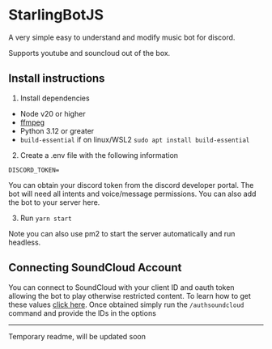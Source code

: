 # StarlingBotJS

A very simple easy to understand and modify music bot for discord.

Supports youtube and souncloud out of the box.

## Install instructions

1. Install dependencies

- Node v20 or higher
- [ffmpeg](https://www.ffmpeg.org/download.html)
- Python 3.12 or greater
- `build-essential` if on linux/WSL2 `sudo apt install build-essential`

2. Create a .env file with the following information

```
DISCORD_TOKEN=
```

You can obtain your discord token from the discord developer portal. The bot will need all intents and voice/message permissions. You can also add the bot to your server here.

3. Run `yarn start`

Note you can also use pm2 to start the server automatically and run headless.

## Connecting SoundCloud Account

You can connect to SoundCloud with your client ID and oauth token allowing the bot to play otherwise restricted content. To learn how to get these values [click here](https://github.com/Tenpi/soundcloud.ts#getting-started). Once obtained simply run the `/authsoundcloud` command and provide the IDs in the options

---

Temporary readme, will be updated soon
